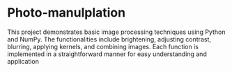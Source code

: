 # Photo-manulplation
This project demonstrates basic image processing techniques using Python and NumPy. The functionalities include brightening, adjusting contrast, blurring, applying kernels, and combining images. Each function is implemented in a straightforward manner for easy understanding and application
